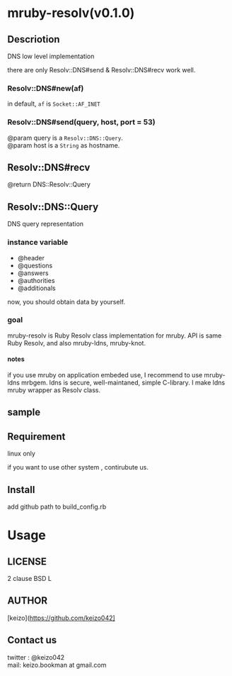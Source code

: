 mruby-resolv(v0.1.0)
====

## Descriotion

DNS low level implementation

there are only Resolv::DNS#send & Resolv::DNS#recv work well.

### Resolv::DNS#new(af)
in default, `af` is `Socket::AF_INET`

### Resolv::DNS#send(query, host, port = 53) 
@param query is a `Resolv::DNS::Query`.  
@param host is a `String` as hostname.  

## Resolv::DNS#recv
@return DNS::Resolv::Query

## Resolv::DNS::Query

DNS query representation
### instance variable

- @header 
- @questions
- @answers
- @authorities
- @additionals

now, you should obtain data by yourself.


### goal

mruby-resolv is Ruby Resolv class implementation for mruby.
API is same Ruby Resolv,
and also mruby-ldns, mruby-knot.

#### notes
if you use mruby on application embeded use,
I recommend to use mruby-ldns mrbgem.
ldns is secure, well-maintaned, simple C-library.
I make ldns mruby wrapper as Resolv class.


## sample

## Requirement
linux only

if you want to use other system , contirubute us.

## Install

add github path to build_config.rb 

# Usage

## LICENSE
2 clause BSD L
## AUTHOR

[keizo](https://github.com/keizo042]


## Contact us
twitter : @keizo042  
mail: keizo.bookman at gmail.com  
